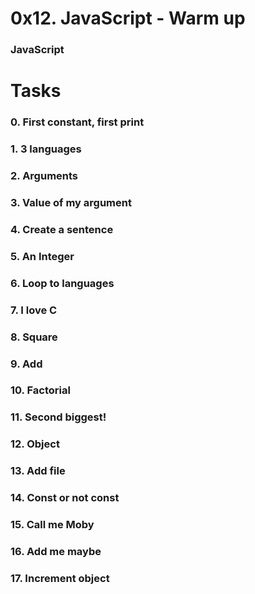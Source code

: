 # 0x12. JavaScript - Warm up
### JavaScript

# Tasks
### 0. First constant, first print
### 1. 3 languages
### 2. Arguments
### 3. Value of my argument
### 4. Create a sentence
### 5. An Integer
### 6. Loop to languages
### 7. I love C
### 8. Square
### 9. Add
### 10. Factorial
### 11. Second biggest!
### 12. Object
### 13. Add file
### 14. Const or not const
### 15. Call me Moby
### 16. Add me maybe
### 17. Increment object
